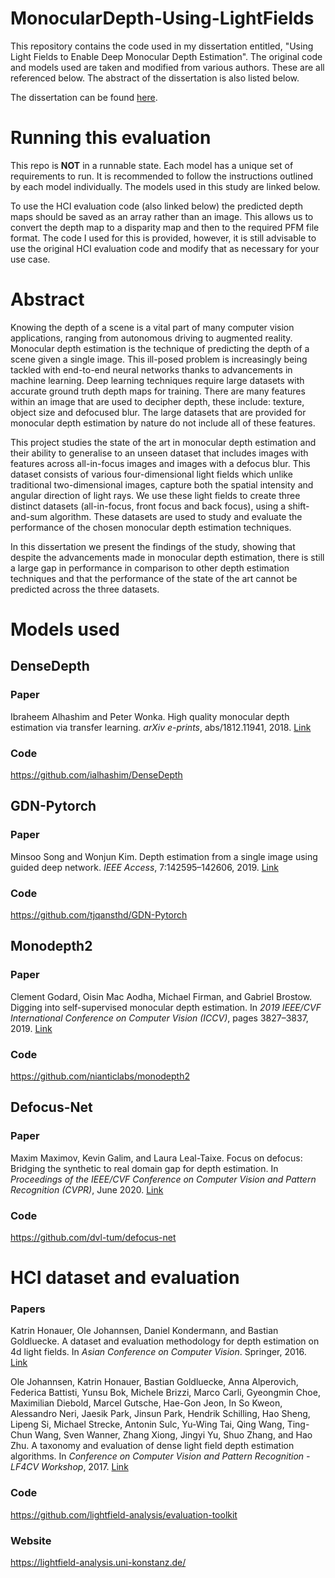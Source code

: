 # MonocularDepth-Using-LightFields
This repository contains the code used in my dissertation entitled, "Using Light Fields to Enable Deep Monocular Depth Estimation". The original code and models used are taken and modified from various authors. These are all referenced below. The abstract of the dissertation is also listed below. 

The dissertation can be found [here](MCS_Dissertation___Niall_Hunt.pdf).

# Running this evaluation
This repo is **NOT** in a runnable state. Each model has a unique set of requirements to run. It is recommended to follow the instructions outlined by each model individually. The models used in this study are linked below. 

To use the HCI evaluation code (also linked below) the predicted depth maps should be saved as an array rather than an image. This allows us to convert the depth map to a disparity map and then to the required PFM file format. The code I used for this is provided, however, it is still advisable to use the original HCI evaluation code and modify that as necessary for your use case. 

# Abstract
Knowing the depth of a scene is a vital part of many computer vision applications, ranging from autonomous driving to augmented reality. Monocular depth estimation is the technique of predicting the depth of a scene given a single image. This ill-posed problem is increasingly being tackled with end-to-end neural networks thanks to advancements in machine learning. Deep learning techniques require large datasets with accurate ground truth depth maps for training. There are many features within an image that are used to decipher depth, these include: texture, object size and defocused blur. The large datasets that are provided for monocular depth estimation by nature do not include all of these features. 

This project studies the state of the art in monocular depth estimation and their ability to generalise to an unseen dataset that includes images with features across all-in-focus images and images with a defocus blur. This dataset consists of various four-dimensional light fields which unlike traditional two-dimensional images, capture both the spatial intensity and angular direction of light rays. We use these light fields to create three distinct datasets (all-in-focus, front focus and back focus), using a shift-and-sum algorithm. These datasets are used to study and evaluate the performance of the chosen monocular depth estimation techniques. 

In this dissertation we present the findings of the study, showing that despite the advancements made in monocular depth estimation, there is still a large gap in performance in comparison to other depth estimation techniques and that the performance of the state of the art cannot be predicted across the three datasets.

# Models used
## DenseDepth
### Paper
Ibraheem Alhashim and Peter Wonka. High quality monocular depth estimation via transfer learning. _arXiv e-prints_, abs/1812.11941, 2018. [Link](https://arxiv.org/abs/1812.11941)
### Code
https://github.com/ialhashim/DenseDepth

## GDN-Pytorch
### Paper
Minsoo Song and Wonjun Kim. Depth estimation from a single image using guided deep network. _IEEE Access_, 7:142595–142606, 2019. [Link](https://ieeexplore.ieee.org/abstract/document/8854079/)
### Code
https://github.com/tjqansthd/GDN-Pytorch

## Monodepth2
### Paper
Clement Godard, Oisin Mac Aodha, Michael Firman, and Gabriel Brostow. Digging into self-supervised monocular depth estimation. In _2019 IEEE/CVF International Conference on Computer Vision (ICCV)_, pages 3827–3837, 2019. [Link](https://arxiv.org/abs/1806.01260)
### Code
https://github.com/nianticlabs/monodepth2

## Defocus-Net
### Paper
Maxim Maximov, Kevin Galim, and Laura Leal-Taixe. Focus on defocus: Bridging the synthetic to real domain gap for depth estimation. In _Proceedings of the IEEE/CVF Conference on Computer Vision and Pattern Recognition (CVPR)_, June 2020. [Link](https://openaccess.thecvf.com/content_CVPR_2020/html/Maximov_Focus_on_Defocus_Bridging_the_Synthetic_to_Real_Domain_Gap_CVPR_2020_paper.html)
### Code
https://github.com/dvl-tum/defocus-net

# HCI dataset and evaluation
### Papers
Katrin Honauer, Ole Johannsen, Daniel Kondermann, and Bastian Goldluecke. A dataset and evaluation methodology for depth estimation on 4d light fields. In _Asian Conference on Computer Vision_. Springer, 2016. [Link](http://lightfield-analysis.net/benchmark/paper/lightfield_benchmark_accv_2016.pdf)

Ole Johannsen, Katrin Honauer, Bastian Goldluecke, Anna Alperovich, Federica Battisti, Yunsu Bok, Michele Brizzi, Marco Carli, Gyeongmin Choe, Maximilian Diebold, Marcel Gutsche, Hae-Gon Jeon, In So Kweon, Alessandro Neri, Jaesik Park, Jinsun Park, Hendrik Schilling, Hao Sheng, Lipeng Si, Michael Strecke, Antonin Sulc, Yu-Wing Tai, Qing Wang, Ting-Chun Wang, Sven Wanner, Zhang Xiong, Jingyi Yu, Shuo Zhang, and Hao Zhu. A taxonomy and evaluation of dense light field depth estimation algorithms. In _Conference on Computer Vision and Pattern Recognition - LF4CV Workshop_, 2017. [Link](http://lightfield-analysis.net/benchmark/paper/survey_cvprw_lf4cv_2017.pdf)

### Code
https://github.com/lightfield-analysis/evaluation-toolkit

### Website
https://lightfield-analysis.uni-konstanz.de/
